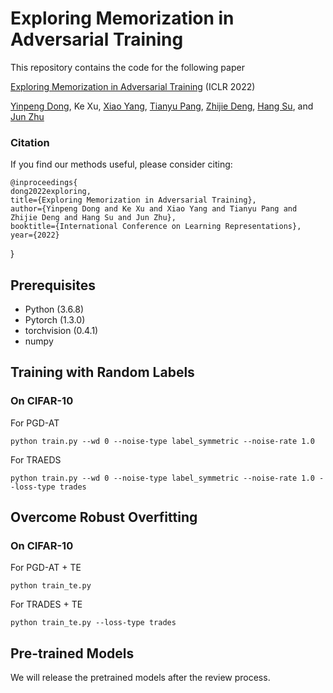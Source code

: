 # Exploring Memorization in Adversarial Training

This repository contains the code for the following paper

[Exploring Memorization in Adversarial Training](https://openreview.net/forum?id=7gE9V9GBZaI) (ICLR 2022)

[Yinpeng Dong](http://ml.cs.tsinghua.edu.cn/~yinpeng), Ke Xu, [Xiao Yang](http://ml.cs.tsinghua.edu.cn/~xiaoyang), [Tianyu Pang](http://ml.cs.tsinghua.edu.cn/~tianyu), [Zhijie Deng](http://ml.cs.tsinghua.edu.cn/~zhijie),  [Hang Su](http://www.suhangss.me), and [Jun Zhu](http://ml.cs.tsinghua.edu.cn/~jun/index.shtml)

### Citation
If you find our methods useful, please consider citing:

	@inproceedings{
    dong2022exploring,
    title={Exploring Memorization in Adversarial Training},
    author={Yinpeng Dong and Ke Xu and Xiao Yang and Tianyu Pang and Zhijie Deng and Hang Su and Jun Zhu},
    booktitle={International Conference on Learning Representations},
    year={2022}
  }

## Prerequisites
* Python (3.6.8)
* Pytorch (1.3.0)
* torchvision (0.4.1)
* numpy

## Training with Random Labels

### On CIFAR-10


For PGD-AT

```
python train.py --wd 0 --noise-type label_symmetric --noise-rate 1.0
```

For TRAEDS

```
python train.py --wd 0 --noise-type label_symmetric --noise-rate 1.0 --loss-type trades
```

## Overcome Robust Overfitting

### On CIFAR-10

For PGD-AT + TE

```
python train_te.py
```

For TRADES + TE

```
python train_te.py --loss-type trades
```

## Pre-trained Models
We will release the pretrained models after the review process.
